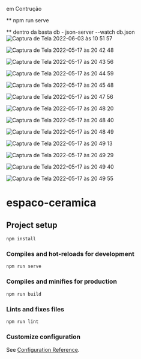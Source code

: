 em Contrução 



** npm run serve

** dentro da basta db - json-server --watch db.json
![Captura de Tela 2022-06-03 às 10 51 57](https://user-images.githubusercontent.com/78916702/171867671-5a38f54e-d76d-4c54-89b0-c6caa130845f.png)



![Captura de Tela 2022-05-17 às 20 42 48](https://user-images.githubusercontent.com/78916702/168929608-9c666fef-5378-41aa-9562-ab2a59b1869f.png)

![Captura de Tela 2022-05-17 às 20 43 56](https://user-images.githubusercontent.com/78916702/168929716-176b2867-8877-4c65-b36b-68bece043aa5.png)

![Captura de Tela 2022-05-17 às 20 44 59](https://user-images.githubusercontent.com/78916702/168929784-e7702361-a5b3-4c35-9d9b-d02be48a6f3d.png)

![Captura de Tela 2022-05-17 às 20 45 48](https://user-images.githubusercontent.com/78916702/168929916-a7aaf2a5-0b55-46bf-b7d1-58bc3570bfad.png)

![Captura de Tela 2022-05-17 às 20 47 56](https://user-images.githubusercontent.com/78916702/168930199-8e10cb3d-c2c0-4fce-9893-8fb1f9906b75.png)

![Captura de Tela 2022-05-17 às 20 48 20](https://user-images.githubusercontent.com/78916702/168930209-143e8286-8f19-4f55-810b-29154ca63ce3.png)

![Captura de Tela 2022-05-17 às 20 48 40](https://user-images.githubusercontent.com/78916702/168930223-77b6fe5e-430b-4bf0-9c71-72be1e9ecc18.png)

![Captura de Tela 2022-05-17 às 20 48 49](https://user-images.githubusercontent.com/78916702/168930230-85252315-3fb2-4286-b9a1-5bf72f8645be.png)

![Captura de Tela 2022-05-17 às 20 49 13](https://user-images.githubusercontent.com/78916702/168930239-178119ec-d72b-4d18-a9dd-31a71e7c61bb.png)

![Captura de Tela 2022-05-17 às 20 49 29](https://user-images.githubusercontent.com/78916702/168930247-d7a35fdf-98a7-4360-bb2a-6c1f4c4e71d7.png)

![Captura de Tela 2022-05-17 às 20 49 40](https://user-images.githubusercontent.com/78916702/168930258-6390578c-0a08-4dce-acb7-5e259ba8abc2.png)

![Captura de Tela 2022-05-17 às 20 49 55](https://user-images.githubusercontent.com/78916702/168930266-ebca071e-9e0b-4e04-81b4-1ed0777d683d.png)



# espaco-ceramica
## Project setup
```
npm install
```

### Compiles and hot-reloads for development
```
npm run serve
```

### Compiles and minifies for production
```
npm run build
```

### Lints and fixes files
```
npm run lint
```

### Customize configuration
See [Configuration Reference](https://cli.vuejs.org/config/).
